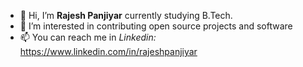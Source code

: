 - 👋 Hi, I’m **Rajesh Panjiyar** currently studying B.Tech.
- 👀 I’m interested in contributing open source projects and software
- 📫 You can reach me in *Linkedin:* https://www.linkedin.com/in/rajeshpanjiyar


